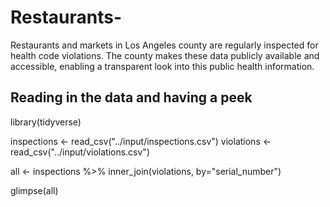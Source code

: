 # Restaurants-
Restaurants and markets in Los Angeles county are regularly inspected for health code violations. The county makes these data publicly available and accessible, enabling a transparent look into this public health information.

## Reading in the data and having a peek
library(tidyverse)

inspections <- read_csv("../input/inspections.csv")
violations <- read_csv("../input/violations.csv")

all <- inspections %>%
  inner_join(violations, by="serial_number")

glimpse(all)
